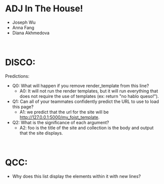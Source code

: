 # ADJ In The House!
* Joseph Wu
* Anna Fang
* Diana Akhmedova

<br>

# DISCO:
Predictions:
* Q0: What will happen if you remove render_template from this line?
  * A0: It will not run the render templates, but it will run everything that does not require the use of templates (ex: return "no hablo queso!").
* Q1: Can all of your teammates confidently predict the URL to use to load this page?
  * A1: we predict that the url for the site will be http://127.0.0.1:5000/my_foist_template.
* Q2: What is the significance of each argument?
  * A2: foo is the title of the site and collection is the body and output that the site displays.

<br>

# QCC:
* Why does this list display the elements within it with new lines?
